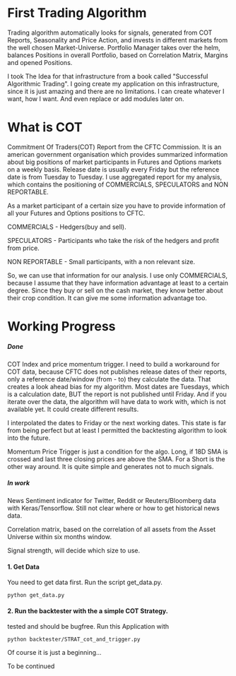# First Trading Algorithm
Trading algorithm automatically looks for signals, generated from COT Reports, Seasonality and Price Action,
and invests in different markets from the well chosen Market-Universe. Portfolio Manager takes over the 
helm, balances Positions in overall Portfolio, based on Correlation Matrix, Margins and opened Positions.

I took The Idea for that infrastructure from a book called "Successful Algorithmic Trading". I going create 
my application on this infrastructure, since it is just amazing and there are no limitations. I can create whatever I want, how I want.
And even replace or add modules later on.

# What is COT
Commitment Of Traders(COT) Report from the CFTC Commission. It is an american government organisation which
provides summarized information about big positions of market participants in Futures and Options markets on
a weekly basis. Release date is usually every Friday but the reference date is from Tuesday to Tuesday. I use
aggregated report for my analysis, which contains the positioning of COMMERCIALS, SPECULATORS and NON REPORTABLE.

As a market participant of a certain size you have to provide information of all your Futures and Options 
positions to CFTC.

COMMERCIALS - Hedgers(buy and sell).

SPECULATORS - Participants who take the risk of the hedgers and profit from price.

NON REPORTABLE - Small participants, with a non relevant size.

So, we can use that information for our analysis. I use only COMMERCIALS, because I assume that they have 
information advantage at least to a certain degree. Since they buy or sell on the cash market, they know better
about their crop condition. It can give me some information advantage too.


# Working Progress
##### Done 
COT Index and price momentum trigger. I need to build a workaround for COT data, because CFTC does not 
publishes release dates of their reports, only a reference date/window (from - to) they calculate the data.
That creates a look ahead bias for my algorithm. Most dates are Tuesdays, which is a calculation date, BUT the report
is not published until Friday. And if you iterate over the data, the algorithm will have data to work with,
which is not available yet. It could create different results.

I interpolated the dates to Friday or the next working dates. This state is far from being perfect but at least
I permitted the backtesting algorithm to look into the future.

Momentum Price Trigger is just a condition for the algo. Long, if 18D SMA is crossed and last three closing
prices are above the SMA. For a Short is the other way around. It is quite simple and generates not to much signals.


##### In work
News Sentiment indicator for Twitter, Reddit or Reuters/Bloomberg data with Keras/Tensorflow.
Still not clear where or how to get historical news data.

Correlation matrix, based on the correlation of all assets from the Asset Universe within six months window.

Signal strength, will decide which size to use.


#### 1. Get Data

You need to get data first. Run the script get_data.py.

    python get_data.py

#### 2. Run the backtester with the a simple COT Strategy.
tested and should be bugfree. Run this Application with 
   
    python backtester/STRAT_cot_and_trigger.py

Of course it is just a beginning...

To be continued